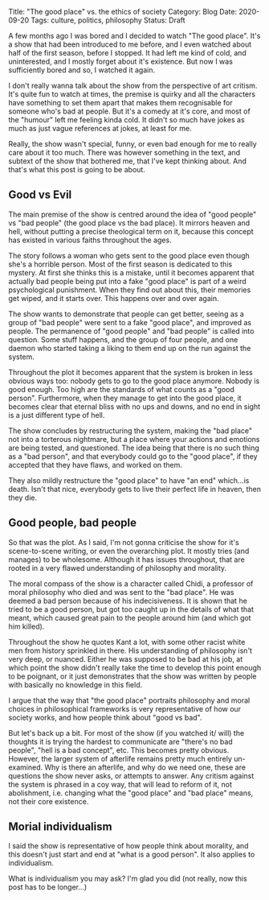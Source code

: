 Title: "The good place" vs. the ethics of society
Category: Blog
Date: 2020-09-20
Tags: culture, politics, philosophy
Status: Draft

A few months ago I was bored and I decided to watch "The good place".
It's a show that had been introduced to me before, and I even watched
about half of the first season, before I stopped.  It had left me kind
of cold, and uninterested, and I mostly forget about it's existence.
But now I was sufficiently bored and so, I watched it again.

I don't really wanna talk about the show from the perspective of art
critism.  It's quite fun to watch at times, the premise is quirky and
all the characters have something to set them apart that makes them
recognisable for someone who's bad at people.  But it's a comedy at
it's core, and most of the "humour" left me feeling kinda cold.  It
didn't so much have jokes as much as just vague references at jokes,
at least for me.

Really, the show wasn't special, funny, or even bad enough for me to
really care about it too much.  There was however something in the
text, and subtext of the show that bothered me, that I've kept
thinking about.  And that's what this post is going to be about.


## Good vs Evil

The main premise of the show is centred around the idea of "good
people" vs "bad people" (the good place vs the bad place).  It mirrors
heaven and hell, without putting a precise theological term on it,
because this concept has existed in various faiths throughout the
ages.

The story follows a woman who gets sent to the good place even though
she's a horrible person.  Most of the first season is dedicated to
this mystery.  At first she thinks this is a mistake, until it becomes
apparent that actually bad people being put into a fake "good place"
is part of a weird psychological punishment.  When they find out about
this, their memories get wiped, and it starts over.  This happens over
and over again.

The show wants to demonstrate that people can get better, seeing as a
group of "bad people" were sent to a fake "good place", and improved
as people.  The permanence of "good people" and "bad people" is called
into question.  Some stuff happens, and the group of four people, and
one daemon who started taking a liking to them end up on the run
against the system.

Throughout the plot it becomes apparent that the system is broken in
less obvious ways too: nobody gets to go to the good place anymore.
Nobody is good enough.  Too high are the standards of what counts as a
"good person".  Furthermore, when they manage to get into the good
place, it becomes clear that eternal bliss with no ups and downs, and
no end in sight is a just different type of hell.

The show concludes by restructuring the system, making the "bad place"
not into a torterous nightmare, but a place where your actions and
emotions are being tested, and questioned.  The idea being that there
is no such thing as a "bad person", and that everybody could go to the
"good place", if they accepted that they have flaws, and worked on
them.

They also mildly restructure the "good place" to have "an end"
which...is death.  Isn't that nice, everybody gets to live their
perfect life in heaven, then they die.


## Good people, bad people

So that was the plot.  As I said, I'm not gonna criticise the show for
it's scene-to-scene writing, or even the overarching plot.  It mostly
tries (and manages) to be wholesome.  Although it has issues
throughout, that are rooted in a very flawed understanding of
philosophy and morality.

The moral compass of the show is a character called Chidi, a professor
of moral philosophy who died and was sent to the "bad place".  He was
deemed a bad person because of his indecisiveness.  It is shown that
he tried to be a good person, but got too caught up in the details of
what that meant, which caused great pain to the people around him (and
which got him killed).

Throughout the show he quotes Kant a lot, with some other racist white
men from history sprinkled in there.  His understanding of philosophy
isn't very deep, or nuanced.  Either he was supposed to be bad at his
job, at which point the show didn't really take the time to develop
this point enough to be poignant, or it just demonstrates that the
show was written by people with basically no knowledge in this field.

I argue that the way that "the good place" portraits philosophy and
moral choices in philosophical frameworks is very representative of
how our society works, and how people think about "good vs bad".


But let's back up a bit.  For most of the show (if you watched it/
will) the thoughts it is trying the hardest to communicate are
"there's no bad people", "hell is a bad concept", etc.  This becomes
pretty obvious.  However, the larger system of afterlife remains
pretty much entirely un-examined.  Why is there an afterlife, and why
do we need one, these are questions the show never asks, or attempts
to answer.  Any critism against the system is phrased in a coy way,
that will lead to reform of it, not abolishment, i.e. changing what
the "good place" and "bad place" means, not their core existence.


## Morial individualism

I said the show is representative of how people think about morality,
and this doesn't just start and end at "what is a good person".  It
also applies to individualism.

What is individualism you may ask?  I'm glad you did (not really, now
this post has to be longer...)
